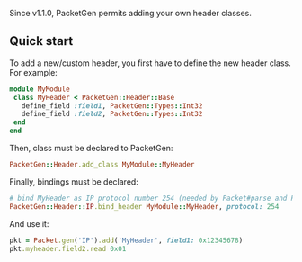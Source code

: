 Since v1.1.0, PacketGen permits adding your own header classes.

## Quick start
To add a new/custom header, you first have to define the new header class. For example:

```ruby
module MyModule
 class MyHeader < PacketGen::Header::Base
   define_field :field1, PacketGen::Types::Int32   
   define_field :field2, PacketGen::Types::Int32   
 end
end
```

Then, class must be declared to PacketGen:

```ruby
PacketGen::Header.add_class MyModule::MyHeader
```

Finally, bindings must be declared:

```ruby
# bind MyHeader as IP protocol number 254 (needed by Packet#parse and Packet#add)
PacketGen::Header::IP.bind_header MyModule::MyHeader, protocol: 254
```

And use it:

```ruby
pkt = Packet.gen('IP').add('MyHeader', field1: 0x12345678)
pkt.myheader.field2.read 0x01
```
